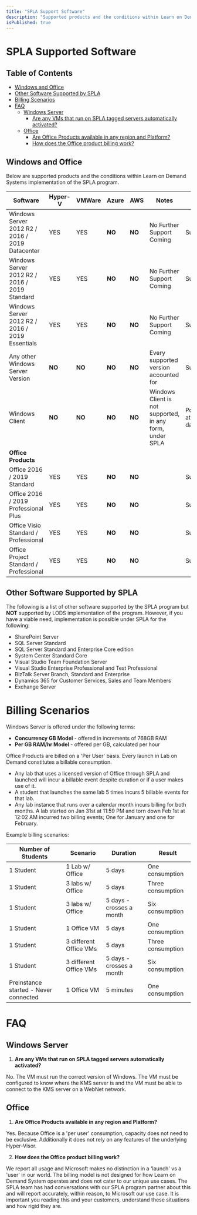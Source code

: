 ```yaml
---
title: "SPLA Support Software"
description: "Supported products and the conditions within Learn on Demand Systems implementation of the SPLA program."
isPublished: true
---
```


# SPLA Supported Software

## Table of Contents
- [Windows and Office](#windows-and-office)
- [Other Software Supported by SPLA](#other-software-supported-by-spla)
- [Billing Scenarios](#billing-scenarios)
- [FAQ](#faq)
    - [Windows Server](#windows-server)
        - [Are any VMs that run on SPLA tagged servers automatically activated?](#windows-server)
    - [Office](#office)
        - [Are Office Products available in any region and Platform?](#office)
        - [How does the Office product billing work?](#office)

## Windows and Office

Below are supported products and the conditions within Learn on Demand Systems implementation of the SPLA program.  

| Software       | Hyper-V | VMWare | Azure | AWS | Notes                         | Status |
|----------------|-------------|-----------|-------------------------------|--------|-|-|
| Windows Server 2012 R2 / 2016 / 2019 Datacenter | YES | YES | **NO** | **NO** | No Further Support Coming | Supported|
| Windows Server 2012 R2 / 2016 / 2019 Standard | YES  | YES | **NO** | **NO** | No Further Support Coming | Supported|
| Windows Server 2012 R2 / 2016 / 2019 Essentials | YES  | YES | **NO** | **NO** | No Further Support Coming | Supported|
| Any other Windows Server Version | **NO** | **NO** | **NO** | **NO** | Every supported version accounted for | Supported|
| Windows Client | **NO** | **NO** | **NO** | **NO** | Windows Client is not supported, in any form, under SPLA | Possible at a future date|
| **Office Products** |||||||||
| Office 2016 / 2019 Standard | YES | YES | **NO** | **NO** | | Supported|
| Office 2016 / 2019 Professional Plus | YES | YES | **NO** | **NO** | | Supported|
| Office Visio Standard / Professional | YES | YES | **NO** | **NO** | | Supported|
| Office Project Standard / Professional | YES | YES | **NO** | **NO** | | Supported|

## Other Software Supported by SPLA
The following is a list of other software supported by the SPLA program but **NOT** supported by LODS implementation of the program.  However, if you have a viable need, implementation is possible under SPLA for the following:

* SharePoint Server
* SQL Server Standard 
* SQL Server Standard and Enterprise Core edition
* System Center Standard Core
* Visual Studio Team Foundation Server
* Visual Studio Enterprise Professional and Test Professional
* BizTalk Server Branch, Standard and Enterprise
* Dynamics 365 for Customer Services, Sales and Team Members
* Exchange Server

# Billing Scenarios

Windows Server is offered under the following terms:
* **Concurrency GB Model** - offered in increments of 768GB RAM
* **Per GB RAM/hr Model** - offered per GB, calculated per hour

Office Products are billed on a 'Per User' basis.  Every launch in Lab on Demand constitutes a billable consumption.  

* Any lab that uses a licensed version of Office through SPLA and launched will incur a billable event despite duration or if a user makes use of it.
* A student that launches the same lab 5 times incurs 5 billable events for that lab.
* Any lab instance that runs over a calendar month incurs billing for both months.  A lab started on Jan 31st at 11:59 PM and torn down Feb 1st at 12:02 AM incurred two billing events; One for January and one for February.

Example billing scenarios:

| Number of Students | Scenario | Duration | Result |
|---|---|---|---|
|1 Student | 1 Lab w/ Office | 5 days | One consumption |
|1 Student | 3 labs w/ Office | 5 days | Three consumption |
|1 Student | 3 labs w/ Office| 5 days - crosses a month | Six consumption |
|1 Student | 1 Office VM | 5 days | One consumption |
|1 Student | 3 different Office VMs | 5 days | Three consumption | 
|1 Student | 3 different Office VMs | 5 days - crosses a month | Six consumption |
|Preinstance started - Never connected | 1 Office VM | 5 minutes | One consumption |

# FAQ
## Windows Server 
    
   1. **Are any VMs that run on SPLA tagged servers automatically activated?**
   
   No.  The VM must run the correct version of Windows.  The VM must be configured to know where the KMS server is and the VM must be able to connect to the KMS server on a WebNet network.  

## Office

   1. **Are Office Products available in any region and Platform?**
   
   Yes.  Because Office is a 'per user' consumption, capacity does not need to be exclusive.  Additionally it does not rely on any features of the underlying Hyper-Visor.

   2. **How does the Office product billing work?**
   
   We report all usage and Microsoft makes no distinction in a 'launch' vs a 'user' in our world. The billing model is not designed for how Learn on Demand System operates and does not cater to our unique use cases. The SPLA team has had conversations with our SPLA program partner about this and will report accurately, within reason, to Microsoft our use case.  It is important you reading this and your customers, understand these situations and how rigid they are.
